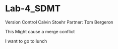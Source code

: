 # Lab-4_SDMT
Version Control
Calvin Stoehr
Partner: Tom Bergeron

This Might cause a merge conflict

I want to go to lunch
